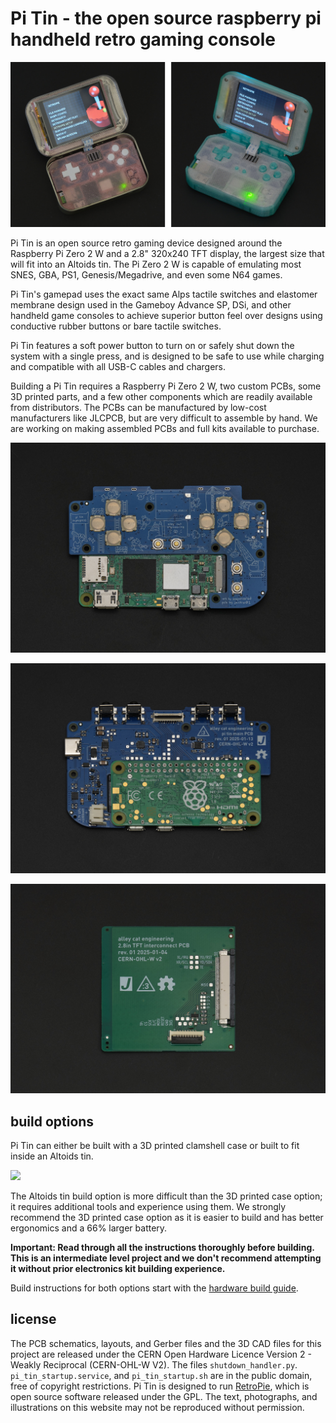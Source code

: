 # Pi Tin - the open source raspberry pi handheld retro gaming console

![](images/main.jpg)

Pi Tin is an open source retro gaming device designed around the Raspberry Pi Zero 2 W and a 2.8" 320x240 TFT display, the largest size that will fit into an Altoids tin. The Pi Zero 2 W is capable of emulating most SNES, GBA, PS1, Genesis/Megadrive, and even some N64 games.

Pi Tin's gamepad uses the exact same Alps tactile switches and elastomer membrane design used in the Gameboy Advance SP, DSi, and other handheld game consoles to achieve superior button feel over designs using conductive rubber buttons or bare tactile switches.

Pi Tin features a soft power button to turn on or safely shut down the system with a single press, and is designed to be safe to use while charging and compatible with all USB-C cables and chargers.

Building a Pi Tin requires a Raspberry Pi Zero 2 W, two custom PCBs, some 3D printed parts, and a few other components which are readily available from distributors. The PCBs can be manufactured by low-cost manufacturers like JLCPCB, but are very difficult to assemble by hand. We are working on making assembled PCBs and full kits available to purchase.

![](images/main_pcb_1.jpg)

![](images/main_pcb_2.jpg)

![](images/display_pcb.jpg)

## build options

Pi Tin can either be built with a 3D printed clamshell case or built to fit inside an Altoids tin.

![](images/build_options.jpg)

The Altoids tin build option is more difficult than the 3D printed case option; it requires additional tools and experience using them. We strongly recommend the 3D printed case option as it is easier to build and has better ergonomics and a 66% larger battery.

**Important: Read through all the instructions thoroughly before building. This is an intermediate level project and we don't recommend attempting it without prior electronics kit building experience.**

Build instructions for both options start with the [hardware build guide](./hardware_build).

## license

The PCB schematics, layouts, and Gerber files and the 3D CAD files for this project are released under the CERN Open Hardware Licence Version 2 - Weakly Reciprocal (CERN-OHL-W V2). The files `shutdown_handler.py`. `pi_tin_startup.service`, and `pi_tin_startup.sh` are in the public domain, free of copyright restrictions. Pi Tin is designed to run [RetroPie](https://retropie.org.uk/), which is open source software released under the GPL. The text, photographs, and illustrations on this website may not be reproduced without permission.
